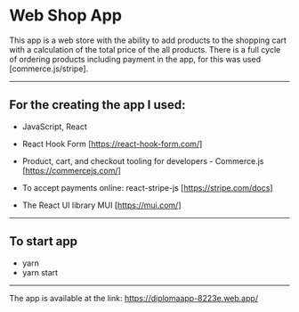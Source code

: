 # Web Shop App

This app is a web store with the ability to add products to the shopping cart with a calculation of the total price of the all products. There is a full cycle of ordering products including payment in the app, for this was used [commerce.js/stripe].

---

## For the creating the app I used:

- JavaScript, React

- React Hook Form [https://react-hook-form.com/]

- Product, cart, and checkout tooling for developers - Commerce.js [https://commercejs.com/]

- To accept payments online: react-stripe-js [https://stripe.com/docs]

- The React UI library MUI [https://mui.com/]

---

## To start app

- yarn
- yarn start

---

The app is available at the link: https://diplomaapp-8223e.web.app/
